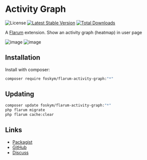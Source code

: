 # Activity Graph

![License](https://img.shields.io/badge/license-MIT-blue.svg) [![Latest Stable Version](https://img.shields.io/packagist/v/foskym/flarum-activity-graph.svg)](https://packagist.org/packages/foskym/flarum-activity-graph) [![Total Downloads](https://img.shields.io/packagist/dt/foskym/flarum-activity-graph.svg)](https://packagist.org/packages/foskym/flarum-activity-graph)

A [Flarum](http://flarum.org) extension. Show an activity graph (heatmap) in user page

![image](https://github.com/user-attachments/assets/8e9437c0-d20d-43ac-95d2-22f4a6753a99)
![image](https://github.com/user-attachments/assets/b00455a8-b269-40ad-837f-5d8d98d9e8ee)



## Installation

Install with composer:

```sh
composer require foskym/flarum-activity-graph:"*"
```

## Updating

```sh
composer update foskym/flarum-activity-graph:"*"
php flarum migrate
php flarum cache:clear
```

## Links

- [Packagist](https://packagist.org/packages/foskym/flarum-activity-graph)
- [GitHub](https://github.com/foskym/flarum-activity-graph)
- [Discuss](https://discuss.flarum.org/d/35370-activity-graph-heatmap)
